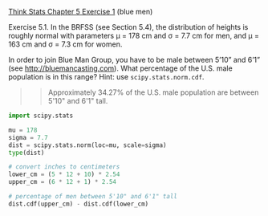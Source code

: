 [Think Stats Chapter 5 Exercise 1](http://greenteapress.com/thinkstats2/html/thinkstats2006.html#toc50) (blue men)

Exercise 5.1.
In the BRFSS (see Section 5.4), the distribution of heights is roughly normal with parameters µ = 178 cm and σ = 7.7 cm for men, and µ = 163 cm and σ = 7.3 cm for women.

In order to join Blue Man Group, you have to be male between 5’10” and 6’1” (see http://bluemancasting.com). What percentage of the U.S. male population is in this range? Hint: use `scipy.stats.norm.cdf`.

>> Approximately 34.27% of the U.S. male population are between 5'10" and 6'1" tall.

```python
import scipy.stats

mu = 178
sigma = 7.7
dist = scipy.stats.norm(loc=mu, scale=sigma)
type(dist)

# convert inches to centimeters
lower_cm = (5 * 12 + 10) * 2.54
upper_cm = (6 * 12 + 1) * 2.54

# percentage of men between 5'10" and 6'1" tall
dist.cdf(upper_cm) - dist.cdf(lower_cm)
```
